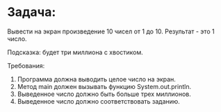 # Задача:

Вывести на экран произведение 10 чисел от 1 до 10.
Результат - это 1 число.

Подсказка:
будет три миллиона с хвостиком.

Требования:

1. Программа должна выводить целое число на экран.
2. Метод main должен вызывать функцию System.out.println.
3. Выведенное число должно быть больше трех миллионов.
4.	Выведенное число должно соответствовать заданию.
